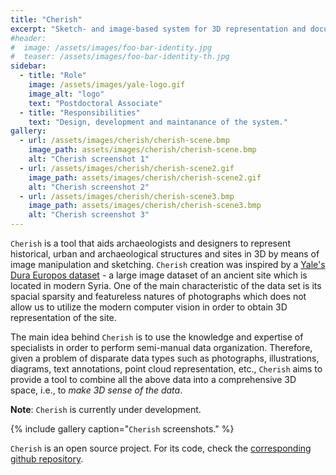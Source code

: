 ```yaml
---
title: "Cherish"
excerpt: "Sketch- and image-based system for 3D representation and documentation of cultural heritage sites"
#header:
#  image: /assets/images/foo-bar-identity.jpg
#  teaser: /assets/images/foo-bar-identity-th.jpg
sidebar:
  - title: "Role"
    image: /assets/images/yale-logo.gif
    image_alt: "logo"
    text: "Postdoctoral Associate"
  - title: "Responsibilities"
    text: "Design, development and maintanance of the system."
gallery:
  - url: /assets/images/cherish/cherish-scene.bmp
    image_path: assets/images/cherish/cherish-scene.bmp
    alt: "Cherish screenshot 1"
  - url: /assets/images/cherish/cherish-scene2.gif
    image_path: assets/images/cherish/cherish-scene2.gif
    alt: "Cherish screenshot 2"
  - url: /assets/images/cherish/cherish-scene3.bmp
    image_path: assets/images/cherish/cherish-scene3.bmp
    alt: "Cherish screenshot 3"
---
```


`Cherish` is a tool that aids archaeologists and designers to represent historical, urban and archaeological structures and sites in 3D by means of image manipulation and sketching. `Cherish` creation was inspired by a [Yale's Dura Europos dataset](http://media.artgallery.yale.edu/duraeuropos/) - a large image dataset of an ancient site which is located in modern Syria. One of the main characteristic of the data set is its spacial sparsity and featureless natures of photographs which does not allow us to utilize the modern computer vision in order to obtain 3D representation of the site.

The main idea behind `Cherish` is to use the knowledge and expertise of specialists in order to perform semi-manual data organization. Therefore, given a problem of disparate data types such as photographs, illustrations, diagrams, text annotations, point cloud representation, etc., `Cherish` aims to provide a tool to combine all the above data into a comprehensive 3D space, i.e., to *make 3D sense of the data*.

**Note**: `Cherish` is currently under development.

{% include gallery caption="`Cherish` screenshots." %}

`Cherish` is an open source project. For its code, check the [corresponding github repository](https://github.com/vicrucann/cherish).